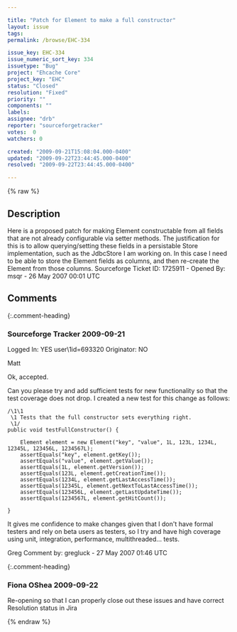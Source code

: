 ```yaml
---

title: "Patch for Element to make a full constructor"
layout: issue
tags: 
permalink: /browse/EHC-334

issue_key: EHC-334
issue_numeric_sort_key: 334
issuetype: "Bug"
project: "Ehcache Core"
project_key: "EHC"
status: "Closed"
resolution: "Fixed"
priority: ""
components: ""
labels: 
assignee: "drb"
reporter: "sourceforgetracker"
votes:  0
watchers: 0

created: "2009-09-21T15:08:04.000-0400"
updated: "2009-09-22T23:44:45.000-0400"
resolved: "2009-09-22T23:44:45.000-0400"

---
```




{% raw %}



## Description

<div markdown="1" class="description">

Here is a proposed patch for making Element constructable from all fields that are not already configurable via setter methods. The justification for this is to allow querying/setting these fields in a persistable Store implementation, such as the JdbcStore I am working on. In this case I need to be able to store the Element fields as columns, and then re-create the Element from those columns.
Sourceforge Ticket ID: 1725911 - Opened By: msqr - 26 May 2007 00:01 UTC

</div>

## Comments


{:.comment-heading}
### **Sourceforge Tracker** <span class="date">2009-09-21</span>

<div markdown="1" class="comment">

Logged In: YES 
user\1id=693320
Originator: NO

Matt

Ok, accepted.

Can you please try and add sufficient tests for new functionality so that the test coverage does not drop. I created a new test for this change as follows:


    /\1\1
     \1 Tests that the full constructor sets everything right.
     \1/
    public void testFullConstructor() {

        Element element = new Element("key", "value", 1L, 123L, 1234L, 12345L, 123456L, 1234567L);
        assertEquals("key", element.getKey());
        assertEquals("value", element.getValue());
        assertEquals(1L, element.getVersion());
        assertEquals(123L, element.getCreationTime());
        assertEquals(1234L, element.getLastAccessTime());
        assertEquals(12345L, element.getNextToLastAccessTime());
        assertEquals(123456L, element.getLastUpdateTime());
        assertEquals(1234567L, element.getHitCount());

    }

It gives me confidence to make changes given that I don't have formal testers and rely on beta users as testers, so I try and have high coverage using unit, integration, performance, multithreaded... tests. 

Greg
Comment by: gregluck - 27 May 2007 01:46 UTC

</div>


{:.comment-heading}
### **Fiona OShea** <span class="date">2009-09-22</span>

<div markdown="1" class="comment">

Re-opening so that I can properly close out these issues and have correct Resolution status in Jira

</div>



{% endraw %}
